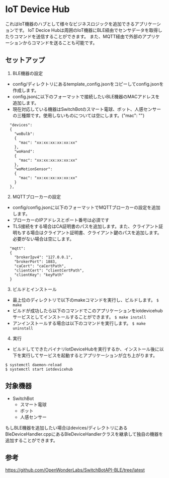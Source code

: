 # IoT Device Hub
これはIoT機器のハブとして様々なビジネスロジックを追加できるアプリケーションです。
IoT Decice Hubは周囲のIoT機器にBLE経由でセンサデータを取得したりコマンドを送信することができます。
また、MQTT経由で外部のアプリケーションからコマンドを送ることも可能です。


## セットアップ

1. BLE機器の設定
* config/ディレクトリにあるtemplate_config.jsonをコピーしてconfig.jsonを作成します。
* config.jsonに以下のフォーマットで接続したいBLE機器のMACアドレスを追加します。
* 現在対応している機器はSwitchBotのスマート電球、ボット、人感センサーの三種類です。使用しないものについては空にします。("mac": "")


```
  "devices":
  {
    "woBulb":
    {
      "mac": "xx:xx:xx:xx:xx:xx"
    },
    "woHand":
    {
      "mac": "xx:xx:xx:xx:xx:xx"
    },
    "woMotionSensor":
    {
      "mac": "xx:xx:xx:xx:xx:xx"
    }
  },
```

2. MQTTブローカーの設定
* config/config.jsonに以下のフォーマットでMQTTブローカーの設定を追加します。
* ブローカーのIPアドレスとポート番号は必須です
* TLS接続をする場合はCA証明書のパスを追加します。また、クライアント証明もする場合はクライアント証明書、クライアント鍵のパスを追加します。必要がない場合は空にします。

```
  "mqtt":
  {
    "brokerIpv4": "127.0.0.1",
    "brokerPort": 1883,
    "caCert": "caCertPath",
    "clientCert": "clientCertPath",
    "clientKey": "keyPath"
  }
```

3. ビルドとインストール
* 最上位のディレクトリで以下のmakeコマンドを実行し、ビルドします。
```$ make```
* ビルドが成功したら以下のコマンドでこのアプリケーションをiotdevicehubサービスとしてインストールすることができます。
```$ make install```
* アンインストールする場合は以下のコマンドを実行します。
```$ make uninstall```

4. 実行
* ビルドしてできたバイナリIotDeviceHubを実行するか、インストール後に以下を実行してサービスを起動するとアプリケーションが立ち上がります。
```
$ systemctl daemon-reload
$ systemctl start iotdevicehub
```

## 対象機器
* SwitchBot
    * スマート電球
    * ボット
    * 人感センサー

もしBLE機器を追加したい場合はdevices/ディレクトリにあるBleDeviceHandler.cppにあるBleDeviceHandlerクラスを継承して独自の機器を追加することができます。

## 参考
https://github.com/OpenWonderLabs/SwitchBotAPI-BLE/tree/latest